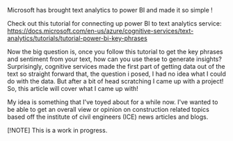 
Microsoft has brought text analytics to power BI and made it so simple ! 

Check out this tutorial for connecting up power BI to text analytics service: 
https://docs.microsoft.com/en-us/azure/cognitive-services/text-analytics/tutorials/tutorial-power-bi-key-phrases

Now the big question is, once you follow this tutorial to get the key phrases and sentiment from your text, how can you use these to generate insights? Surprisingly, cognitive services made the first part of getting data out of the text so straight forward that, the question i posed, I had no idea what I could do with the data. But after a bit of head scratching I came up with a project!
So, this article will cover what I came up with! 

My idea is something that I've toyed about for a while now. I've wanted to be able to get an overall view or opinion on construction related topics based off the institute of civil engineers (ICE) news articles and blogs.


[!NOTE] This is a work in progress.
